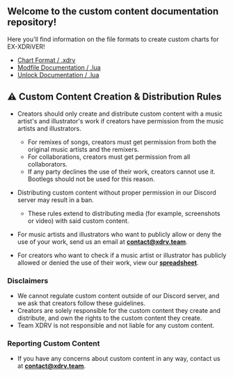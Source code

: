 ## Welcome to the custom content documentation repository!

Here you'll find information on the file formats to create custom charts for EX-XDRiVER! <br/>

- [Chart Format / .xdrv](xdrv.md)
- [Modfile Documentation / .lua](mods.md)
- [Unlock Documentation / .lua](unlocks.md)

## ⚠️ Custom Content Creation & Distribution Rules
- Creators should only create and distribute custom content with a music artist's and illustrator's work if creators have permission from the music artists and illustrators.
  - For remixes of songs, creators must get permission from both the original music artists and the remixers.
  - For collaborations, creators must get permission from all collaborators.
  - If any party declines the use of their work, creators cannot use it. Bootlegs should not be used for this reason.

- Distributing custom content without proper permission in our Discord server may result in a ban.
  - These rules extend to distributing media (for example, screenshots or video) with said custom content.

- For music artists and illustrators who want to publicly allow or deny the use of your work, send us an email at **[contact@xdrv.team](mailto:contact@xdrv.team)**.

- For creators who want to check if a music artist or illustrator has publicly allowed or denied the use of their work, view our **[spreadsheet](https://docs.google.com/spreadsheets/d/1proQiFfMdWsOHJ4aqs6q88aLru0LDq-RmH7CCd0Tugk)**.

### Disclaimers
- We cannot regulate custom content outside of our Discord server, and we ask that creators follow these guidelines.
- Creators are solely responsible for the custom content they create and distribute, and own the rights to the custom content they create.
- Team XDRV is not responsible and not liable for any custom content.

### Reporting Custom Content
- If you have any concerns about custom content in any way, contact us at **[contact@xdrv.team](mailto:contact@xdrv.team)**.
